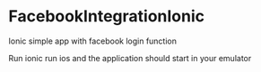 # FacebookIntegrationIonic
Ionic simple app with facebook login function

Run ionic run ios and the application should start in your emulator

